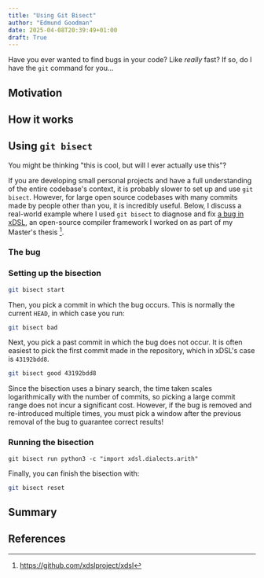 ```yaml
---
title: "Using Git Bisect"
author: "Edmund Goodman"
date: 2025-04-08T20:39:49+01:00
draft: True
---
```


Have you ever wanted to find bugs in your code? Like *really* fast? If so, do I
have the `git` command for you...

<!--more-->

## Motivation

## How it works

## Using `git bisect`

You might be thinking "this is cool, but will I ever actually use this"?

If you are developing small personal projects and have a full understanding of
the entire codebase's context, it is probably slower to set up and use `git
bisect`. However, for large open source codebases with many commits made by
people other than you, it is incredibly useful. Below, I discuss a real-world
example where I used `git bisect` to diagnose and fix
[a bug in xDSL](https://github.com/xdslproject/xdsl/issues/4203), an open-source
compiler framework I worked on as part of my Master's thesis [^2].

### The bug

### Setting up the bisection

```bash
git bisect start
```

Then, you pick a commit in which the bug occurs. This is normally the current
`HEAD`, in which case you run:

```bash
git bisect bad
```

Next, you pick a past commit in which the bug does not occur. It is often
easiest to pick the first commit made in the repository, which in xDSL's case is
`43192bdd8`.

```bash
git bisect good 43192bdd8
```

Since the bisection uses a binary search, the time taken scales logarithmically
with the number of commits, so picking a large commit range does not incur a
significant cost. However, if the bug is removed and re-introduced multiple
times, you must pick a window after the previous removal of the bug to guarantee
correct results!

### Running the bisection

```
git bisect run python3 -c "import xdsl.dialects.arith"
```

Finally, you can finish the bisection with:

```bash
git bisect reset
```

## Summary

## References

[^1]: <https://git-scm.com/docs/git-bisect>
[^2]: <https://github.com/xdslproject/xdsl>
